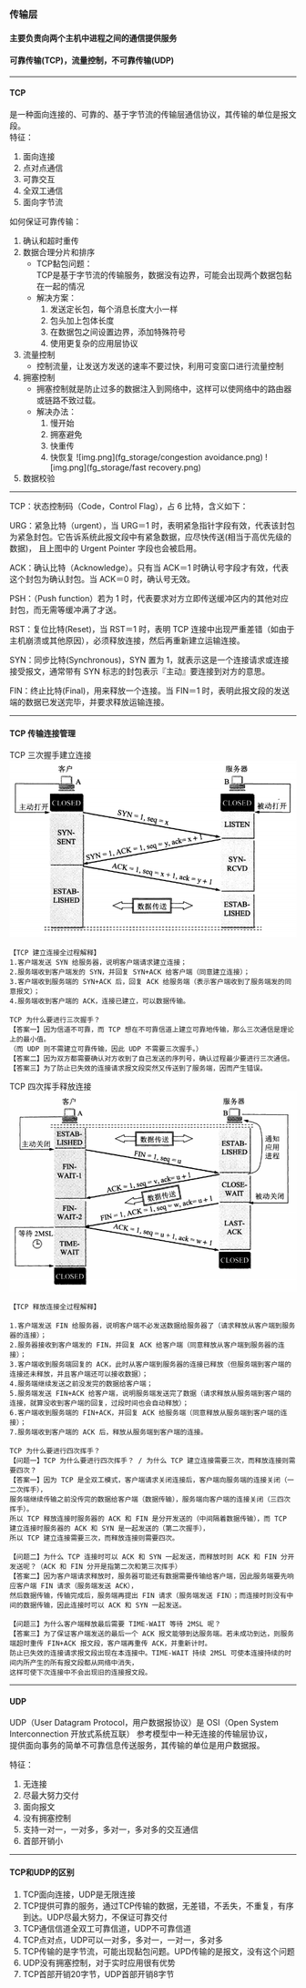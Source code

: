 ### 传输层
#### 主要负责向两个主机中进程之间的通信提供服务
#### 可靠传输(TCP)，流量控制，不可靠传输(UDP)

---

#### TCP
是一种面向连接的、可靠的、基于字节流的传输层通信协议，其传输的单位是报文段。  
特征：  
1. 面向连接
2. 点对点通信
3. 可靠交互
4. 全双工通信
5. 面向字节流

如何保证可靠传输：
1. 确认和超时重传
2. 数据合理分片和排序
    * TCP黏包问题：  
TCP是基于字节流的传输服务，数据没有边界，可能会出现两个数据包黏在一起的情况  
   * 解决方案：  
     1. 发送定长包，每个消息长度大小一样
     2. 包头加上包体长度
     3. 在数据包之间设置边界，添加特殊符号
     4. 使用更复杂的应用层协议
3. 流量控制
    * 控制流量，让发送方发送的速率不要过快，利用可变窗口进行流量控制
4. 拥塞控制
    * 拥塞控制就是防止过多的数据注入到网络中，这样可以使网络中的路由器或链路不致过载。
    * 解决办法：
      1. 慢开始
      2. 拥塞避免
      3. 快重传
      4. 快恢复
![img.png](fg_storage/congestion avoidance.png)
![img.png](fg_storage/fast recovery.png)  
5. 数据校验

---

TCP：状态控制码（Code，Control Flag），占 6 比特，含义如下：

URG：紧急比特（urgent），当 URG＝1 时，表明紧急指针字段有效，代表该封包为紧急封包。它告诉系统此报文段中有紧急数据，应尽快传送(相当于高优先级的数据)， 且上图中的 Urgent Pointer 字段也会被启用。  

ACK：确认比特（Acknowledge）。只有当 ACK＝1 时确认号字段才有效，代表这个封包为确认封包。当 ACK＝0 时，确认号无效。  

PSH：（Push function）若为 1 时，代表要求对方立即传送缓冲区内的其他对应封包，而无需等缓冲满了才送。  

RST：复位比特(Reset)，当 RST＝1 时，表明 TCP 连接中出现严重差错（如由于主机崩溃或其他原因），必须释放连接，然后再重新建立运输连接。  

SYN：同步比特(Synchronous)，SYN 置为 1，就表示这是一个连接请求或连接接受报文，通常带有 SYN 标志的封包表示『主动』要连接到对方的意思。  

FIN：终止比特(Final)，用来释放一个连接。当 FIN＝1 时，表明此报文段的发送端的数据已发送完毕，并要求释放运输连接。  


---

#### TCP 传输连接管理

TCP 三次握手建立连接  
![img.png](fg_storage/connection.png)  
```
【TCP 建立连接全过程解释】
1.客户端发送 SYN 给服务器，说明客户端请求建立连接；
2.服务端收到客户端发的 SYN，并回复 SYN+ACK 给客户端（同意建立连接）；
3.客户端收到服务端的 SYN+ACK 后，回复 ACK 给服务端（表示客户端收到了服务端发的同意报文）；
4.服务端收到客户端的 ACK，连接已建立，可以数据传输。

TCP 为什么要进行三次握手？
【答案一】因为信道不可靠，而 TCP 想在不可靠信道上建立可靠地传输，那么三次通信是理论上的最小值。
（而 UDP 则不需建立可靠传输，因此 UDP 不需要三次握手。）
【答案二】因为双方都需要确认对方收到了自己发送的序列号，确认过程最少要进行三次通信。
【答案三】为了防止已失效的连接请求报文段突然又传送到了服务端，因而产生错误。
```
TCP 四次挥手释放连接  
![img.png](fg_storage/close.png)
```
【TCP 释放连接全过程解释】

1.客户端发送 FIN 给服务器，说明客户端不必发送数据给服务器了（请求释放从客户端到服务器的连接）；
2.服务器接收到客户端发的 FIN，并回复 ACK 给客户端（同意释放从客户端到服务器的连接）；
3.客户端收到服务端回复的 ACK，此时从客户端到服务器的连接已释放（但服务端到客户端的连接还未释放，并且客户端还可以接收数据）；
4.服务端继续发送之前没发完的数据给客户端；
5.服务端发送 FIN+ACK 给客户端，说明服务端发送完了数据（请求释放从服务端到客户端的连接，就算没收到客户端的回复，过段时间也会自动释放）；
6.客户端收到服务端的 FIN+ACK，并回复 ACK 给服务端（同意释放从服务端到客户端的连接）；
7.服务端收到客户端的 ACK 后，释放从服务端到客户端的连接。

TCP 为什么要进行四次挥手？
【问题一】TCP 为什么要进行四次挥手？ / 为什么 TCP 建立连接需要三次，而释放连接则需要四次？
【答案一】因为 TCP 是全双工模式，客户端请求关闭连接后，客户端向服务端的连接关闭（一二次挥手），
服务端继续传输之前没传完的数据给客户端（数据传输），服务端向客户端的连接关闭（三四次挥手）。
所以 TCP 释放连接时服务器的 ACK 和 FIN 是分开发送的（中间隔着数据传输），而 TCP 建立连接时服务器的 ACK 和 SYN 是一起发送的（第二次握手），
所以 TCP 建立连接需要三次，而释放连接则需要四次。

【问题二】为什么 TCP 连接时可以 ACK 和 SYN 一起发送，而释放时则 ACK 和 FIN 分开发送呢？（ACK 和 FIN 分开是指第二次和第三次挥手）
【答案二】因为客户端请求释放时，服务器可能还有数据需要传输给客户端，因此服务端要先响应客户端 FIN 请求（服务端发送 ACK），
然后数据传输，传输完成后，服务端再提出 FIN 请求（服务端发送 FIN）；而连接时则没有中间的数据传输，因此连接时可以 ACK 和 SYN 一起发送。

【问题三】为什么客户端释放最后需要 TIME-WAIT 等待 2MSL 呢？
【答案三】为了保证客户端发送的最后一个 ACK 报文能够到达服务端。若未成功到达，则服务端超时重传 FIN+ACK 报文段，客户端再重传 ACK，并重新计时。
防止已失效的连接请求报文段出现在本连接中。TIME-WAIT 持续 2MSL 可使本连接持续的时间内所产生的所有报文段都从网络中消失，
这样可使下次连接中不会出现旧的连接报文段。
```
---

#### UDP
UDP（User Datagram Protocol，用户数据报协议）是 OSI（Open System Interconnection 开放式系统互联） 参考模型中一种无连接的传输层协议，  
提供面向事务的简单不可靠信息传送服务，其传输的单位是用户数据报。  

特征：
1. 无连接
2. 尽最大努力交付
3. 面向报文
4. 没有拥塞控制
5. 支持一对一，一对多，多对一，多对多的交互通信
6. 首部开销小

---

#### TCP和UDP的区别
1. TCP面向连接，UDP是无限连接
2. TCP提供可靠的服务，通过TCP传输的数据，无差错，不丢失，不重复，有序到达。UDP尽最大努力，不保证可靠交付
3. TCP通信信道全双工可靠信道，UDP不可靠信道
4. TCP点对点，UDP可以一对多，多对一，一对一，多对多
5. TCP传输的是字节流，可能出现黏包问题。UPD传输的是报文，没有这个问题
6. UDP没有拥塞控制，对于实时应用很有优势
7. TCP首部开销20字节，UDP首部开销8字节